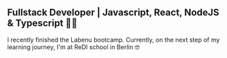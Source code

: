 ## Fullstack Developer | Javascript, React, NodeJS & Typescript  👩‍💻 

I recently finished the Labenu bootcamp. Currently, on the next step of my learning journey, I'm at ReDI school in Berlin 🤓 
 
<!--
**mibaratto/mibaratto** is a ✨ _special_ ✨ repository because its `README.md` (this file) appears on your GitHub profile.

Here are some ideas to get you started:

- 🔭 I’m currently working on ...
- 🌱 I’m currently learning ...
- 👯 I’m looking to collaborate on ...
- 🤔 I’m looking for help with ...
- 💬 Ask me about ...
- 📫 How to reach me: ...
- 😄 Pronouns: ...
- ⚡ Fun fact: ...
-->
